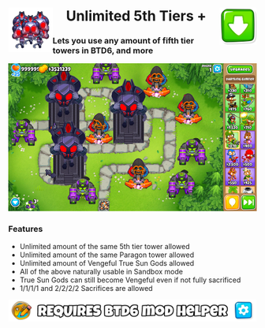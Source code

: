 <h1 align="center">
<a href="https://github.com/doombubbles/unlimited-5th-tiers/releases/latest/download/Unlimited5thTiers.dll">
    <img align="left" alt="Icon" height="90" src="Icon.png">
    <img align="right" alt="Download" height="75" src="https://raw.githubusercontent.com/gurrenm3/BTD-Mod-Helper/master/BloonsTD6%20Mod%20Helper/Resources/DownloadBtn.png">
</a>
Unlimited 5th Tiers +
</h1>

### Lets you use any amount of fifth tier towers in BTD6, and more

<img alt="Screenshot" src="image.png" height="300" />

### Features

- Unlimited amount of the same 5th tier tower allowed
- Unlimited amount of the same Paragon tower allowed
- Unlimited amount of Vengeful True Sun Gods allowed
- All of the above naturally usable in Sandbox mode
- True Sun Gods can still become Vengeful even if not fully sacrificed
- 1/1/1/1 and 2/2/2/2 Sacrifices are allowed

[![Requires BTD6 Mod Helper](https://raw.githubusercontent.com/gurrenm3/BTD-Mod-Helper/master/banner.png)](https://github.com/gurrenm3/BTD-Mod-Helper#readme)
